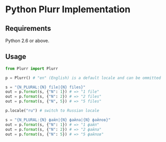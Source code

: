 Python Plurr Implementation
===========================

Requirements
------------

Python 2.6 or above.

Usage
-----

```Python
from Plurr import Plurr

p = Plurr() # "en" (English) is a default locale and can be ommitted

s = "{N_PLURAL:{N} file|{N} files}"
out = p.format(s, {"N": 1}) # => "1 file"
out = p.format(s, {"N": 2}) # => "2 files"
out = p.format(s, {"N", 5}) # => "5 files"

p.locale("ru") # switch to Russian locale

s = "{N_PLURAL:{N} файл|{N} файла|{N} файлов}"
out = p.format(s, {"N": 1}) # => "1 файл"
out = p.format(s, {"N": 2}) # => "2 файла"
out = p.format(s, {"N": 5}) # => "5 файлов"
```